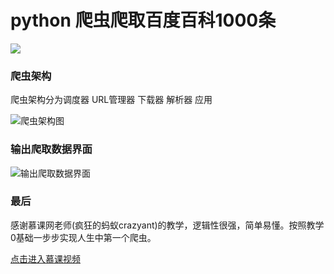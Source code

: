# python 爬虫爬取百度百科1000条

![](https://img.shields.io/badge/Python-3.6-blue.svg)
### 爬虫架构

爬虫架构分为调度器 URL管理器 下载器 解析器 应用

![爬虫架构图](https://raw.githubusercontent.com/MarkNiu/BaiKe_Spider/master/output/img/20170509174923.png)


### 输出爬取数据界面

![输出爬取数据界面](https://raw.githubusercontent.com/MarkNiu/BaiKe_Spider/master/output/img/spiderouthtml.png)

### 最后

感谢慕课网老师(疯狂的蚂蚁crazyant)的教学，逻辑性很强，简单易懂。按照教学0基础一步步实现人生中第一个爬虫。

[点击进入慕课视频](http://www.imooc.com/learn/563)
